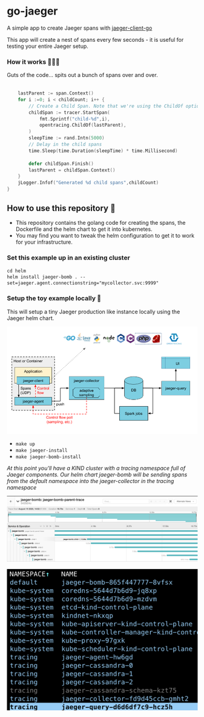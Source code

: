# go-jaeger

A simple app to create Jaeger spans with [jaeger-client-go](https://github.com/jaegertracing/jaeger-client-go)

This app will create a nest of spans every few seconds - it is useful for testing your entire Jaeger setup.


### How it works 👩🏻‍💻

Guts of the code... spits out a bunch of spans over and over.

 
```go

	lastParent := span.Context()
	for i :=0; i < childCount; i++ {
		// Create a Child Span. Note that we're using the ChildOf option. 
		childSpan := tracer.StartSpan(
			fmt.Sprintf("child-%d",i),
			opentracing.ChildOf(lastParent),
		)
		sleepTime := rand.Intn(5000)
		// Delay in the child spans
		time.Sleep(time.Duration(sleepTime) * time.Millisecond)

		defer childSpan.Finish()
		lastParent = childSpan.Context()
	}
	jLogger.Infof("Generated %d child spans",childCount)
}
```

## How to use this repository 💅

- This repository contains the golang code for creating the spans, the Dockerfile and the helm chart to get it into kubernetes.
- You may find you want to tweak the helm configuration to get it to work for your infrastructure.

### Set this example up in an existing cluster

```
cd helm
helm install jaeger-bomb . --set=jaeger.agent.connectionstring="mycollector.svc:9999"
```

### Setup the toy example locally 🚀

This will setup a tiny Jaeger production like instance locally using the Jaeger helm chart.

![](images/3.png)

- `make up`
- `make jaeger-install`
- `make jaeger-bomb-install`

_At this point you'll have a KIND cluster with a tracing namespace full of Jaeger components. Our helm chart jaeger-bomb will be sending spans from the
default namespace into the jaeger-collector in the tracing namespace_


![](images/1.png)

![](images/2.png)
